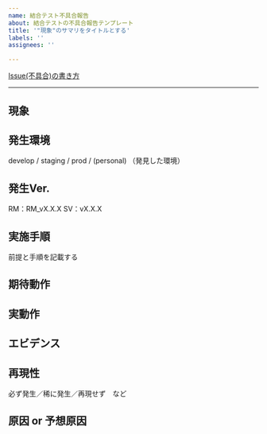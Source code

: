 ```yaml
---
name: 結合テスト不具合報告
about: 結合テストの不具合報告テンプレート
title: '"現象"のサマリをタイトルとする'
labels: ''
assignees: ''

---
```


[Issue(不具合)の書き方](https://tis-ai.docbase.io/posts/893330#issue不具合テンプレート)

---

## 現象
<!-- "現象"の概要を記載 -->

## 発生環境
develop / staging / prod / (personal)
（発見した環境）

## 発生Ver.
RM：RM_vX.X.X
SV：vX.X.X

## 実施手順
前提と手順を記載する

<!-- 例）
　前提：RMの会議を開始している状態
　手順：
　１．RM画面の翻訳ボタンを押下
　２．英語を選択 -->

## 期待動作
<!-- 正しい（あるべき）振る舞いを記載 -->

## 実動作
<!-- 実際にどのように振る舞ったのかを記載 -->

## エビデンス
<!-- エビデンスが取得できる場合は、添付してください -->

## 再現性
必ず発生／稀に発生／再現せず　など

## 原因 or 予想原因
<!-- 　※あれば -->
